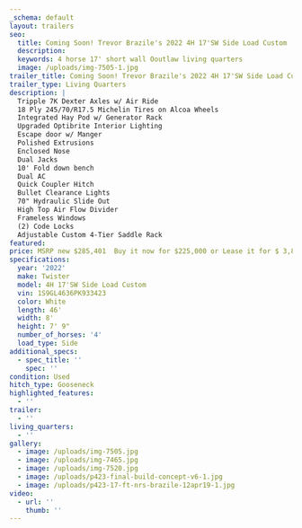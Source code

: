 ```yaml
---
_schema: default
layout: trailers
seo:
  title: Coming Soon! Trevor Brazile's 2022 4H 17'SW Side Load Custom
  description:
  keywords: 4 horse 17' short wall Ooutlaw living quarters
  image: /uploads/img-7505-1.jpg
trailer_title: Coming Soon! Trevor Brazile's 2022 4H 17'SW Side Load Custom
trailer_type: Living Quarters
description: |
  Tripple 7K Dexter Axles w/ Air Ride
  18 Ply 245/70/R17.5 Michelin Tires on Alcoa Wheels
  Integrated Hay Pod w/ Generator Rack
  Upgraded Optibrite Interior Lighting
  Escape door w/ Manger
  Polished Extrusions
  Enclosed Nose
  Dual Jacks
  10' Fold down bench
  Dual AC
  Quick Coupler Hitch
  Bullet Clearance Lights
  70" Hydraulic Slide Out
  High Top Air Flow Divider
  Frameless Windows
  (2) Code Locks
  Adjustable Custom 4-Tier Saddle Rack
featured:
price: MSRP new $285,401  Buy it now for $225,000 or Lease it for $ 3,849 a month!
specifications:
  year: '2022'
  make: Twister
  model: 4H 17'SW Side Load Custom
  vin: 1S9GL4636PK933423
  color: White
  length: 46'
  width: 8'
  height: 7' 9"
  number_of_horses: '4'
  load_type: Side
additional_specs:
  - spec_title: ''
    spec: ''
condition: Used
hitch_type: Gooseneck
highlighted_features:
  - ''
trailer:
  - ''
living_quarters:
  - ''
gallery:
  - image: /uploads/img-7505.jpg
  - image: /uploads/img-7465.jpg
  - image: /uploads/img-7520.jpg
  - image: /uploads/p423-final-build-concept-v6-1.jpg
  - image: /uploads/p423-17-ft-nrs-brazile-12apr19-1.jpg
video:
  - url: ''
    thumb: ''
---
```

